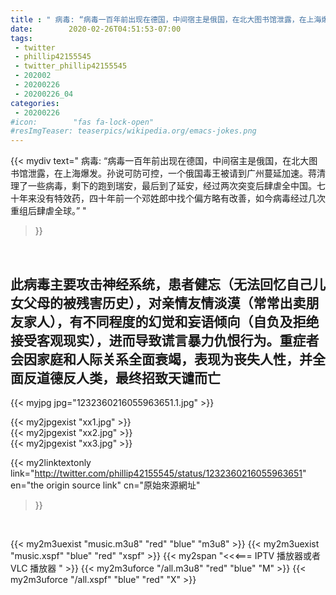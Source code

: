 ```yaml
---
title : " 病毒: “病毒一百年前出现在德国，中间宿主是俄国，在北大图书馆泄露，在上海爆发。孙说可防可控，一个俄国毒王被请到广州蔓延加速。蒋清理了一些病毒，剩下的跑到瑞安，最后到了延安，经过两次突变后肆虐全中国。七十年来没有特效药，四十年前一个邓姓郎中找个偏方略有改善，如今病毒经过几次重组后肆虐全球。”  "
date:        2020-02-26T04:51:53-07:00
tags:
 - twitter
 - phillip42155545
 - twitter_phillip42155545
 - 202002
 - 20200226
 - 20200226_04
categories:
 - 20200226
#icon:        "fas fa-lock-open"
#resImgTeaser: teaserpics/wikipedia.org/emacs-jokes.png
---
```


{{< mydiv text=" 病毒: “病毒一百年前出现在德国，中间宿主是俄国，在北大图书馆泄露，在上海爆发。孙说可防可控，一个俄国毒王被请到广州蔓延加速。蒋清理了一些病毒，剩下的跑到瑞安，最后到了延安，经过两次突变后肆虐全中国。七十年来没有特效药，四十年前一个邓姓郎中找个偏方略有改善，如今病毒经过几次重组后肆虐全球。”  "
>}}
<br>

## 此病毒主要攻击神经系统，患者健忘（无法回忆自己儿女父母的被残害历史），对亲情友情淡漠（常常出卖朋友家人），有不同程度的幻觉和妄语倾向（自负及拒绝接受客观现实），进而导致谎言暴力仇恨行为。重症者会因家庭和人际关系全面衰竭，表现为丧失人性，并全面反道德反人类，最终招致天谴而亡

 {{< myjpg jpg="1232360216055963651.1.jpg" >}}<br> 

{{< my2jpgexist "xx1.jpg" >}}<br>
{{< my2jpgexist "xx2.jpg" >}}<br>
{{< my2jpgexist "xx3.jpg" >}}<br>


{{< my2linktextonly link="http://twitter.com/phillip42155545/status/1232360216055963651"
en="the origin source link" cn="原始來源網址"
>}}


<br>

{{< my2m3uexist "music.m3u8" "red"  "blue" "m3u8" >}} {{< my2m3uexist "music.xspf" "blue" "red"  "xspf" >}} {{< my2span "<<<=== IPTV 播放器或者 VLC 播放器 " >}} {{< my2m3uforce "/all.m3u8" "red"  "blue" "M" >}} {{< my2m3uforce "/all.xspf" "blue" "red"  "X" >}} 
